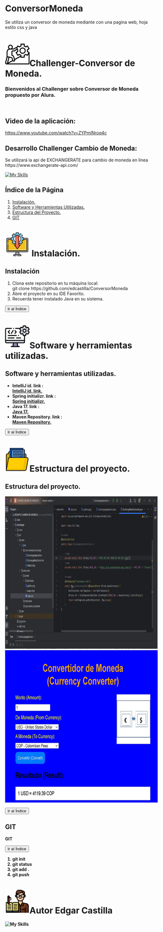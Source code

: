 # ConversorMoneda
Se utiliza un conversor de moneda mediante con una pagina web, hoja estilo css y java

# <img src="challenger.png" width="80" height="80">Challenger-Conversor de Moneda.
<b><h3>Bienvenidos al Challenger sobre Conversor de Moneda propuesto por Alura.</h3></b><br>
<b><h2>Video de la aplicación:</h2></b>
https://www.youtube.com/watch?v=ZYPmINroq4c
<b><h2>Desarrollo Challenger Cambio de Moneda:</h2></b>
<p>Se utilizará la api de EXCHANGERATE para cambio de moneda en linea <br>https://www.exchangerate-api.com/ </p>

[![My Skills](https://skillicons.dev/icons?i=java)](https://skillicons.dev)
<h2 id="indice">Índice de la Página</h2>

<ol>
  <li><a href="#seccion1">Instalación.</a></li>
  <li><a href="#seccion2">Software y Herramientas Utilizadas.</a></li>
  <li><a href="#seccion3">Estructura del Proyecto.</a></li>
  <li><a href="#seccion7">GIT</a></li>
</ol>


# <img src="instalacion.png" width="80" height="80"> Instalación.
<h2 id="seccion1">Instalación</h2>
<div>
<ol>
  <li>Clona este repositorio en tu máquina local:<br> git clone
   https://github.com/edcastilla/ConversorMoneda</li>
  <li>Abre el proyecto en su IDE Favorito.</li>
  <li>Recuerda tener instalado Java en su sistema.</li>
</ol>
  </div>
  
 <a href="#indice"><button>Ir al Índice</button></a> 
 
# <img src="software.png" width="80" height="80">Software y herramientas utilizadas.
<h2 id="seccion2">Software y herramientas utilizadas.</h2>
<ul>
    <li><b>IntelliJ id. link :&nbsp; </li>
        <a href="https://www.jetbrains.com/es-es/idea/">IntelliJ id. link.</a> 
    <li><b>Spring initializr. link :&nbsp;</li>
        <a href="https://start.spring.io/">Spring initializr.</a>   
     <li><b>Java 17. link :&nbsp;<br></li>
        <a href="https://www.oracle.com/java/technologies/downloads//">Java 17.</a> 
   <li><b>Maven Repository. link :&nbsp;</li>
    <a href="https://mvnrepository.com/">Maven Repository.</a> 

</ul>
 
<a href="#indice"><button>Ir al Índice</button></a>


# <img src="carpeta.png" width="80" height="80">Estructura del proyecto.
<h2 id="seccion3">Estructura del proyecto.</h2>

<img src="estructuradelproyecto.JPG" width="500" height="500">
<img src="imagen conversor.JPG" width="500" height="500">

<a href="#indice"><button>Ir al Índice</button></a>
<h2 id="seccion7">GIT</h2>
<p><b> GIT</b> </p>
<a href="#indice"><button>Ir al Índice</button></a> 
<ol>
  <li>git init<br> </li>
  <li>git status</li>
  <li>git add .</li>
  <li>git push</li>
</ol>

# <img src="editor.png" width="80" height="80">Autor Edgar Castilla

![My Skills](https://skillicons.dev/icons?i=java,nodejs,html,css,js,docker,flask,git,github,idea,kubernetes,linux,mongodb,mysql,php,postgres,postman,py,pytorch,replit,spring,sqlite,tensorflow,vscode,figma&theme=light)



